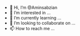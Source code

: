 - 👋 Hi, I’m @Aminsabzian
- 👀 I’m interested in ...
- 🌱 I’m currently learning ...
- 💞️ I’m looking to collaborate on ...
- 📫 How to reach me ...

<!---
Aminsabzian/Aminsabzian is a ✨ special ✨ repository because its `README.md` (this file) appears on your GitHub profile.
You can click the Preview link to take a look at your changes.
--->
